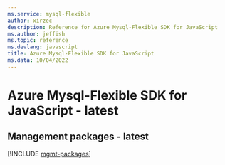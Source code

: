 ```yaml
---
ms.service: mysql-flexible
author: xirzec
description: Reference for Azure Mysql-Flexible SDK for JavaScript
ms.author: jeffish
ms.topic: reference
ms.devlang: javascript
title: Azure Mysql-Flexible SDK for JavaScript
ms.data: 10/04/2022
---
```

# Azure Mysql-Flexible SDK for JavaScript - latest

## Management packages - latest
[!INCLUDE [mgmt-packages](mysql-flexible-mgmt-index.md)]
